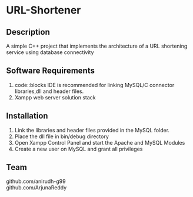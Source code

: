 # URL-Shortener
## Description
A simple C++ project that implements the architecture of a URL shortening service using database connectivity

## Software Requirements
1. code::blocks IDE is recommended for linking MySQL/C connector libraries,dll and header files.<br />
2. Xampp web server solution stack<br />

## Installation
1. Link the libraries and header files provided in the MySQL folder.<br />
2. Place the dll file in bin/debug directory<br />
3. Open Xampp Control Panel and start the Apache and MySQL Modules<br />
4. Create a new user on MySQL and grant all privileges<br />

## Team

github.com/anirudh-g99<br />
github.com/ArjunaReddy<br />
